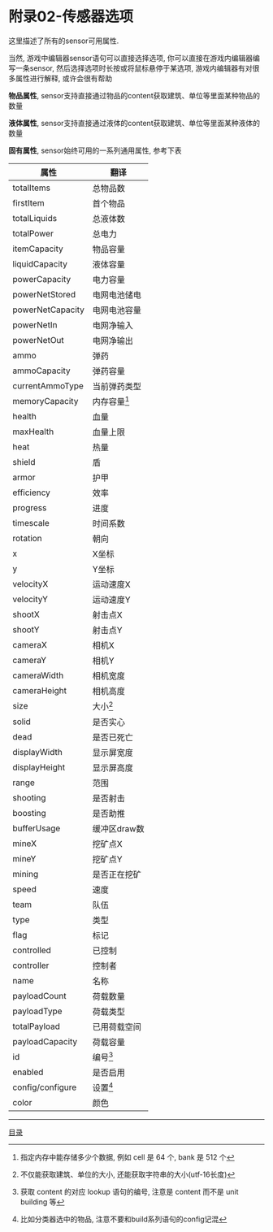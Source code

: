 附录02-传感器选项
===============================================================================
这里描述了所有的sensor可用属性.

当然, 游戏中编辑器sensor语句可以直接选择选项,
你可以直接在游戏内编辑器编写一条sensor, 然后选择选项时长按或将鼠标悬停于某选项,
游戏内编辑器有对很多属性进行解释, 或许会很有帮助

**物品属性**, sensor支持直接通过物品的content获取建筑、单位等里面某种物品的数量

**液体属性**, sensor支持直接通过液体的content获取建筑、单位等里面某种液体的数量

**固有属性**, sensor始终可用的一系列通用属性, 参考下表

| 属性              | 翻译          |
| ---               | ---           |
| totalItems        | 总物品数      |
| firstItem         | 首个物品      |
| totalLiquids      | 总液体数      |
| totalPower        | 总电力        |
| itemCapacity      | 物品容量      |
| liquidCapacity    | 液体容量      |
| powerCapacity     | 电力容量      |
| powerNetStored    | 电网电池储电  |
| powerNetCapacity  | 电网电池容量  |
| powerNetIn        | 电网净输入    |
| powerNetOut       | 电网净输出    |
| ammo              | 弹药          |
| ammoCapacity      | 弹药容量      |
| currentAmmoType   | 当前弹药类型  |
| memoryCapacity    | 内存容量[^3]  |
| health            | 血量          |
| maxHealth         | 血量上限      |
| heat              | 热量          |
| shield            | 盾            |
| armor             | 护甲          |
| efficiency        | 效率          |
| progress          | 进度          |
| timescale         | 时间系数      |
| rotation          | 朝向          |
| x                 | X坐标         |
| y                 | Y坐标         |
| velocityX         | 运动速度X     |
| velocityY         | 运动速度Y     |
| shootX            | 射击点X       |
| shootY            | 射击点Y       |
| cameraX           | 相机X         |
| cameraY           | 相机Y         |
| cameraWidth       | 相机宽度      |
| cameraHeight      | 相机高度      |
| size              | 大小[^4]      |
| solid             | 是否实心      |
| dead              | 是否已死亡    |
| displayWidth      | 显示屏宽度    |
| displayHeight     | 显示屏高度    |
| range             | 范围          |
| shooting          | 是否射击      |
| boosting          | 是否助推      |
| bufferUsage       | 缓冲区draw数  |
| mineX             | 挖矿点X       |
| mineY             | 挖矿点Y       |
| mining            | 是否正在挖矿  |
| speed             | 速度          |
| team              | 队伍          |
| type              | 类型          |
| flag              | 标记          |
| controlled        | 已控制        |
| controller        | 控制者        |
| name              | 名称          |
| payloadCount      | 荷载数量      |
| payloadType       | 荷载类型      |
| totalPayload      | 已用荷载空间  |
| payloadCapacity   | 荷载容量      |
| id                | 编号[^2]      |
| enabled           | 是否启用      |
| config/configure  | 设置[^1]      |
| color             | 颜色          |


[^1]: 比如分类器选中的物品, 注意不要和build系列语句的config记混

[^2]: 获取 content 的对应 lookup 语句的编号, 注意是 content 而不是 unit building 等

[^3]: 指定内存中能存储多少个数据, 例如 cell 是 64 个, bank 是 512 个

[^4]: 不仅能获取建筑、单位的大小, 还能获取字符串的大小(utf-16长度)

---
[目录](./README.md)
